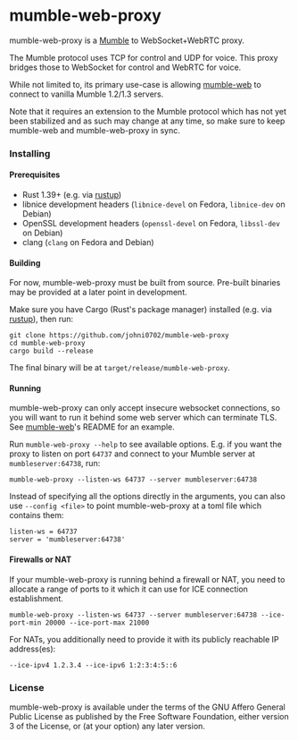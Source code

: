 # mumble-web-proxy

mumble-web-proxy is a [Mumble] to WebSocket+WebRTC proxy.

The Mumble protocol uses TCP for control and UDP for voice.
This proxy bridges those to WebSocket for control and WebRTC for voice.

While not limited to, its primary use-case is allowing [mumble-web] to connect to vanilla Mumble 1.2/1.3 servers.

Note that it requires an extension to the Mumble protocol which has not yet been stabilized and as such may change at any time, so make sure to keep mumble-web and mumble-web-proxy in sync.

### Installing

#### Prerequisites

- Rust 1.39+ (e.g. via [rustup](https://rustup.rs/))
- libnice development headers (`libnice-devel` on Fedora, `libnice-dev` on Debian)
- OpenSSL development headers (`openssl-devel` on Fedora, `libssl-dev` on Debian)
- clang (`clang` on Fedora and Debian)

#### Building
For now, mumble-web-proxy must be built from source. Pre-built binaries may be provided at a later point in development.

Make sure you have Cargo (Rust's package manager) installed (e.g. via [rustup](https://rustup.rs/)), then run:
```
git clone https://github.com/johni0702/mumble-web-proxy
cd mumble-web-proxy
cargo build --release
```
The final binary will be at `target/release/mumble-web-proxy`.

#### Running

mumble-web-proxy can only accept insecure websocket connections, so you will want to run it behind some web server which can terminate TLS. See [mumble-web]'s README for an example.

Run `mumble-web-proxy --help` to see available options.
E.g. if you want the proxy to listen on port `64737` and connect to your Mumble server at `mumbleserver:64738`, run:
```
mumble-web-proxy --listen-ws 64737 --server mumbleserver:64738
```

Instead of specifying all the options directly in the arguments, you can also use `--config <file>` to point mumble-web-proxy at a toml file which contains them:
```
listen-ws = 64737
server = 'mumbleserver:64738'
```

#### Firewalls or NAT
If your mumble-web-proxy is running behind a firewall or NAT, you need to allocate a range of ports to it which it can use for ICE connection establishment.
```
mumble-web-proxy --listen-ws 64737 --server mumbleserver:64738 --ice-port-min 20000 --ice-port-max 21000
```
For NATs, you additionally need to provide it with its publicly reachable IP address(es):
```
--ice-ipv4 1.2.3.4 --ice-ipv6 1:2:3:4:5::6
```

### License
mumble-web-proxy is available under the terms of the GNU Affero General Public License as published by the Free Software Foundation, either version 3 of the License, or (at your option) any later version.

[Mumble]: https://wiki.mumble.info/wiki/Main_Page
[mumble-web]: https://github.com/Johni0702/mumble-web/tree/webrtc
[mumble-web-proxy]: https://github.com/johni0702/mumble-web-proxy
